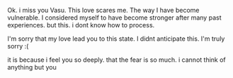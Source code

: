 

Ok. i miss you Vasu. 
This love scares me. The way I have become vulnerable. I considered myself to have become stronger after many past experiences. but this. i dont know how to process. 


I'm sorry that my love lead you to this state. I didnt anticipate this. I'm truly sorry :(


it is because i feel you so deeply. that the fear is so much. i cannot think of anything but you 
